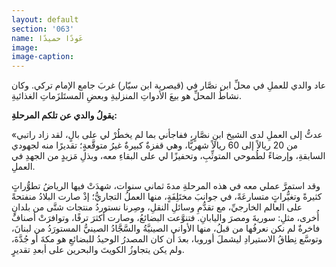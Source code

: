 ```yaml
---
layout: default
section: '063'
name: عَودًا حميدًا
image:
image-caption:
---
```



عاد والدي للعملِ في محلِّ ابن نصَّار في (قيصرية ابن سيّار) غربَ جامع الإمام تركي. وكان نشاطُ المحلِّ هو بيعَ الأدواتِ المنزليةِ وبعضِ المستَلزَماتِ الغذائيةِ.

**يقولُ والدي عن تلكم المرحلةِ:**

«عدتُّ إلى العملِ لدى الشيخ ابنِ نصَّارٍ، ففاجأني بما لم يخطُرْ لي على بالٍ، لقد زاد راتبي من 20 ريالاً إلى 60 ريالاً شهريًّا، وهي قفزةٌ كبيرةٌ غيرُ متوقَّعةٍ؛ تقديرًا منه لجهودي السابقةِ، وإرضاءً لطُموحي المتوثِّبِ، وتحفيزًا لي على البقاءِ معه، وبذلِ مَزيدٍ من الجهدِ في العملِ.

وقد استمرَّ عملي معه في هذه المرحلةِ مدةَ ثماني سنوات، شهدَتْ فيها الرياضُ تطوُّراتٍ كثيرةً وتغيُّراتٍ متسارعَةً، في جوانبَ مختَلِفَةٍ، منها العملُ التجاريُّ؛ إذْ صارت البلادُ منفتحةً على العالم الخارجيِّ، مع تقدُّمِ وسائلِ النقلِ، وصِرنا نستوردُ منتجات شتَّى من بلدانٍ أُخرى، مثلِ: سوريةَ ومصرَ واليابانِ. فتنوَّعت البضائعُ، وصارت أكثرَ ترفًا، وتوافرَتْ أصنافٌ فاخرةٌ لم نكن نعرفُها من قبلُ، منها الأواني الصينيَّةُ والسَّجَّادُ الصينيُّ المستورَدُ من لبنانَ، وتوسَّع نِطاقُ الاستيرادِ ليشملَ أوروبا، بعدَ أن كان المصدرُ الوحيدُ للبضائعِ هو مكةَ أو جُدَّةَ، ولم يكن يتجاوزُ الكويتَ والبحرين على أبعدِ تقديرٍ.

